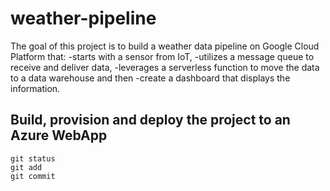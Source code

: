 # weather-pipeline

The goal of this project is to build a weather data pipeline on Google Cloud Platform that:
-starts with a sensor from IoT, 
-utilizes a message queue to receive and deliver data, 
-leverages a serverless function to move the data to a data warehouse and then 
-create a dashboard that displays the information. 


## Build, provision and deploy the project to an Azure WebApp

```
git status
git add
git commit
```
